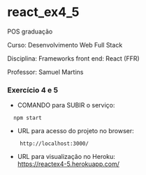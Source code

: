 # react_ex4_5

POS graduação

Curso: Desenvolvimento Web Full Stack

Disciplina: Frameworks front end: React (FFR)

Professor: Samuel Martins

### Exercício 4 e 5

- COMANDO para SUBIR o serviço:
```
  npm start
```  
    
- URL para acesso do projeto no browser:  
```
    http://localhost:3000/
```
- URL para visualização no Heroku:  
https://reactex4-5.herokuapp.com/

